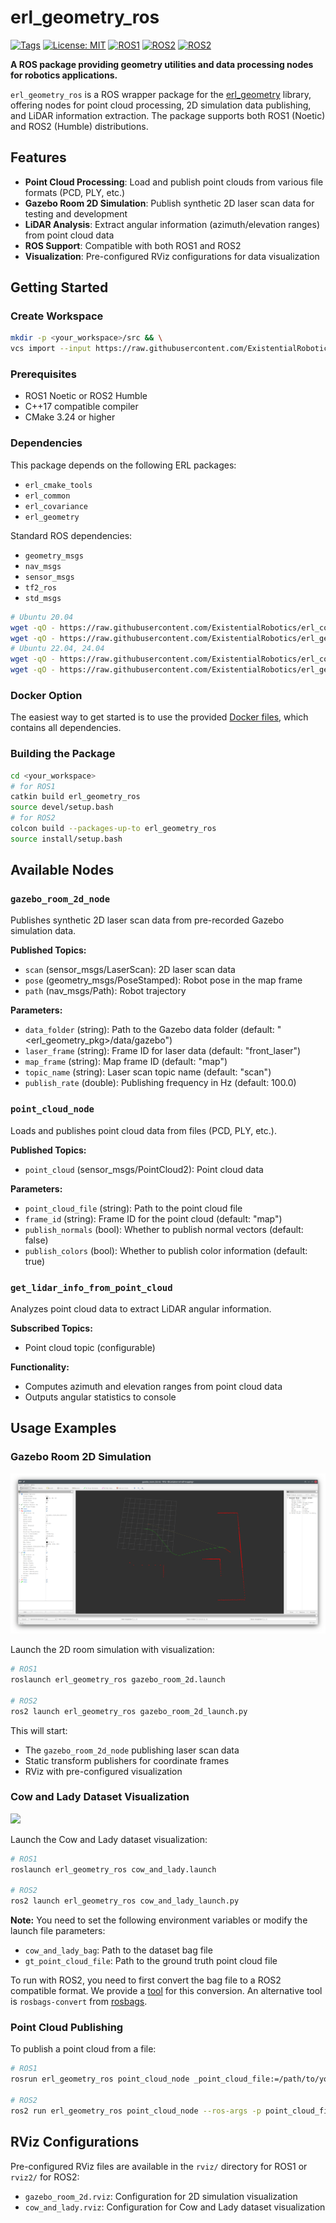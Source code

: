 # erl_geometry_ros

[![Tags](https://img.shields.io/github/v/tag/ExistentialRobotics/erl_geometry_ros?label=version)](https://github.com/ExistentialRobotics/erl_geometry_ros/tags)
[![License: MIT](https://img.shields.io/badge/License-MIT-yellow.svg)](https://opensource.org/licenses/MIT)
[![ROS1](https://img.shields.io/badge/ROS1-noetic-blue)](http://wiki.ros.org/)
[![ROS2](https://img.shields.io/badge/ROS2-humble-blue)](https://docs.ros.org/)
[![ROS2](https://img.shields.io/badge/ROS2-jazzy-blue)](https://docs.ros.org/)

**A ROS package providing geometry utilities and data processing nodes for robotics applications.**

`erl_geometry_ros` is a ROS wrapper package for the [erl_geometry](https://github.com/ExistentialRobotics/erl_geometry) library, offering nodes for point cloud processing, 2D simulation data publishing, and LiDAR information extraction. The package supports both ROS1 (Noetic) and ROS2 (Humble) distributions.

## Features

- **Point Cloud Processing**: Load and publish point clouds from various file formats (PCD, PLY, etc.)
- **Gazebo Room 2D Simulation**: Publish synthetic 2D laser scan data for testing and development
- **LiDAR Analysis**: Extract angular information (azimuth/elevation ranges) from point cloud data
- **ROS Support**: Compatible with both ROS1 and ROS2
- **Visualization**: Pre-configured RViz configurations for data visualization

## Getting Started

### Create Workspace

```bash
mkdir -p <your_workspace>/src && \
vcs import --input https://raw.githubusercontent.com/ExistentialRobotics/erl_geometry/refs/heads/main/erl_geometry_msgs.repos <your_workspace>/src
```
### Prerequisites

- ROS1 Noetic or ROS2 Humble
- C++17 compatible compiler
- CMake 3.24 or higher

### Dependencies

This package depends on the following ERL packages:
- `erl_cmake_tools`
- `erl_common`
- `erl_covariance`
- `erl_geometry`

Standard ROS dependencies:
- `geometry_msgs`
- `nav_msgs`
- `sensor_msgs`
- `tf2_ros`
- `std_msgs`

```bash
# Ubuntu 20.04
wget -qO - https://raw.githubusercontent.com/ExistentialRobotics/erl_common/refs/heads/main/scripts/setup_ubuntu_20.04.bash | bash
wget -qO - https://raw.githubusercontent.com/ExistentialRobotics/erl_geometry/refs/heads/main/scripts/setup_ubuntu_20.04.bash | bash
# Ubuntu 22.04, 24.04
wget -qO - https://raw.githubusercontent.com/ExistentialRobotics/erl_common/refs/heads/main/scripts/setup_ubuntu_22.04_24.04.bash | bash
wget -qO - https://raw.githubusercontent.com/ExistentialRobotics/erl_geometry/refs/heads/main/scripts/setup_ubuntu_22.04_24.04.bash | bash
```

### Docker Option

The easiest way to get started is to use the provided [Docker files](./docker), which contains all dependencies.

### Building the Package

```bash
cd <your_workspace>
# for ROS1
catkin build erl_geometry_ros
source devel/setup.bash
# for ROS2
colcon build --packages-up-to erl_geometry_ros
source install/setup.bash
```

## Available Nodes

### `gazebo_room_2d_node`

Publishes synthetic 2D laser scan data from pre-recorded Gazebo simulation data.

**Published Topics:**
- `scan` (sensor_msgs/LaserScan): 2D laser scan data
- `pose` (geometry_msgs/PoseStamped): Robot pose in the map frame
- `path` (nav_msgs/Path): Robot trajectory

**Parameters:**
- `data_folder` (string): Path to the Gazebo data folder (default: "<erl_geometry_pkg>/data/gazebo")
- `laser_frame` (string): Frame ID for laser data (default: "front_laser")
- `map_frame` (string): Map frame ID (default: "map")
- `topic_name` (string): Laser scan topic name (default: "scan")
- `publish_rate` (double): Publishing frequency in Hz (default: 100.0)

### `point_cloud_node`

Loads and publishes point cloud data from files (PCD, PLY, etc.).

**Published Topics:**
- `point_cloud` (sensor_msgs/PointCloud2): Point cloud data

**Parameters:**
- `point_cloud_file` (string): Path to the point cloud file
- `frame_id` (string): Frame ID for the point cloud (default: "map")
- `publish_normals` (bool): Whether to publish normal vectors (default: false)
- `publish_colors` (bool): Whether to publish color information (default: true)

### `get_lidar_info_from_point_cloud`

Analyzes point cloud data to extract LiDAR angular information.

**Subscribed Topics:**
- Point cloud topic (configurable)

**Functionality:**
- Computes azimuth and elevation ranges from point cloud data
- Outputs angular statistics to console

## Usage Examples

### Gazebo Room 2D Simulation

![](assets/gazebo_room_2d.png)

Launch the 2D room simulation with visualization:

```bash
# ROS1
roslaunch erl_geometry_ros gazebo_room_2d.launch

# ROS2
ros2 launch erl_geometry_ros gazebo_room_2d_launch.py
```

This will start:
- The `gazebo_room_2d_node` publishing laser scan data
- Static transform publishers for coordinate frames
- RViz with pre-configured visualization

### Cow and Lady Dataset Visualization

![](assets/cow_and_lady.png)

Launch the Cow and Lady dataset visualization:

```bash
# ROS1
roslaunch erl_geometry_ros cow_and_lady.launch

# ROS2
ros2 launch erl_geometry_ros cow_and_lady_launch.py
```

**Note:** You need to set the following environment variables or modify the launch file parameters:
- `cow_and_lady_bag`: Path to the dataset bag file
- `gt_point_cloud_file`: Path to the ground truth point cloud file

To run with ROS2, you need to first convert the bag file to a ROS2 compatible format. We provide a
[tool](https://github.com/ExistentialRobotics/erl_common_ros/scripts/convert_rosbag_1to2.bash) for
this conversion. An alternative tool is `rosbags-convert` from [rosbags](https://github.com/rpng/rosbags).

### Point Cloud Publishing

To publish a point cloud from a file:

```bash
# ROS1
rosrun erl_geometry_ros point_cloud_node _point_cloud_file:=/path/to/your/pointcloud.pcd _frame_id:=map

# ROS2
ros2 run erl_geometry_ros point_cloud_node --ros-args -p point_cloud_file:=/path/to/your/pointcloud.pcd -p frame_id:=map
```

## RViz Configurations

Pre-configured RViz files are available in the `rviz/` directory for ROS1 or `rviz2/` for ROS2:
- `gazebo_room_2d.rviz`: Configuration for 2D simulation visualization
- `cow_and_lady.rviz`: Configuration for Cow and Lady dataset visualization
